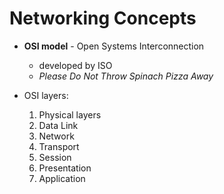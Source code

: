 # Networking Concepts

- **OSI model** - Open Systems Interconnection
	- developed by ISO
	- _Please Do Not Throw Spinach Pizza Away_

- OSI layers:
	1. Physical layers
	2. Data Link
	3. Network
	4. Transport
	5. Session
	6. Presentation
	7. Application